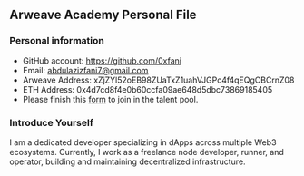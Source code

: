 ## Arweave Academy Personal File

### Personal information

- GitHub account: https://github.com/0xfani
- Email: abdulazizfani7@gmail.com
- Arweave Address: xZjZYl52oEB98ZUaTxZ1uahVJGPc4f4qEQgCBCrnZ08
- ETH Address: 0x4d7cd8f4e0b60ccfa09ae648d5dbc73869185405
- Please finish this [form](https://docs.google.com/forms/d/e/1FAIpQLSfWA5fIIcBgmRppm3jNz5vmf9Mai_QMVil-2pO4r7YKn_Zhtw/viewform?usp=sf_link) to join in the talent pool.

### Introduce Yourself
I am a dedicated developer specializing in dApps across multiple Web3 ecosystems. Currently, I work as a freelance node developer, runner, and operator, building and maintaining decentralized infrastructure.

